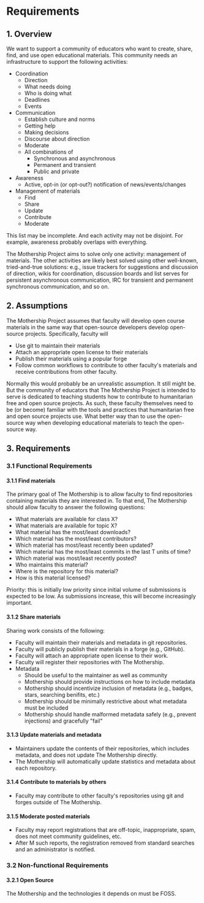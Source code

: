 # Requirements

## 1. Overview

We want to support a community of educators who want to create, share, find, and use open educational materials. This community needs an infrastructure to support the following activities:

- Coordination
  - Direction
  - What needs doing
  - Who is doing what
  - Deadlines
  - Events
- Communication
  - Establish culture and norms
  - Getting help
  - Making decisions
  - Discourse about direction
  - Moderate
  - All combinations of
    - Synchronous and asynchronous
    - Permanent and transient
    - Public and private
- Awareness
  - Active, opt-in (or opt-out?) notification of news/events/changes
- Management of materials
  - Find
  - Share
  - Update
  - Contribute
  - Moderate

This list may be incomplete. And each activity may not be disjoint. For example, awareness probably overlaps with everything.

The Mothership Project aims to solve only one activity: management of materials. The other activities are likely best solved using other well-known, tried-and-true solutions: e.g., issue trackers for suggestions and discussion of direction, wikis for coordination, discussion boards and list serves for persistent asynchronous communication, IRC for transient and permanent synchronous communication, and so on.

## 2. Assumptions

The Mothership Project assumes that faculty will develop open course materials in the same way that open-source developers develop open-source projects. Specifically, faculty will

- Use git to maintain their materials
- Attach an appropriate open license to their materials
- Publish their materials using a popular forge
- Follow common workflows to contribute to other faculty's materials and receive contributions from other faculty.

Normally this would probably be an unrealistic assumption. It still might be. But the community of educators that The Mothership Project is intended to serve is dedicated to teaching students how to contribute to humanitarian free and open source projects. As such, these faculty themselves need to be (or become) familiar with the tools and practices that humanitarian free and open source projects use. What better way than to use the open-source way when developing educational materials to teach the open-source way.

## 3. Requirements

### 3.1 Functional Requirements

#### 3.1.1 Find materials

The primary goal of The Mothership is to allow faculty to find repositories containing materials they are interested in. To that end, The Mothership should allow faculty to answer the following questions:

- What materials are available for class X?
- What materials are available for topic X?
- What material has the most/least downloads?
- Which material has the most/least contributors?
- Which material has most/least recently been updated?
- Which material has the most/least commits in the last T units of time?
- Which material was most/least recently posted?
- Who maintains this material?
- Where is the repository for this material?
- How is this material licensed?

Priority: this is initially low priority since initial volume of submissions is expected to be low. As submissions increase, this will become increasingly important.

#### 3.1.2 Share materials

Sharing work consists of the following:

- Faculty will maintain their materials and metadata in git repositories.
- Faculty will publicly publish their materials in a forge (e.g., GitHub).
- Faculty will attach an appropriate open license to their work.
- Faculty will register their repositories with The Mothership.
- Metadata
  - Should be useful to the maintainer as well as community
  - Mothership should provide instructions on how to include metadata
  - Mothership should incentivize inclusion of metadata (e.g., badges, stars, searching benifits, etc.)
  - Mothership should be minimally restrictive about what metadata must be included
  - Mothership should handle malformed metadata safely (e.g., prevent injections) and gracefully "fail"

#### 3.1.3 Update materials and metadata

- Maintainers update the contents of their repositories, which includes metadata, and does not update The Mothership directly.
- The Mothership will automatically update statistics and metadata about each repository.

#### 3.1.4 Contribute to materials by others

- Faculty may contribute to other faculty's repositories using git and forges outside of The Mothership.

#### 3.1.5 Moderate posted materials

- Faculty may report registrations that are off-topic, inappropriate, spam, does not meet community guidelines, etc.
- After M such reports, the registration removed from standard searches and an administrator is notified.

### 3.2 Non-functional Requirements

#### 3.2.1 Open Source

The Mothership and the technologies it depends on must be FOSS.
